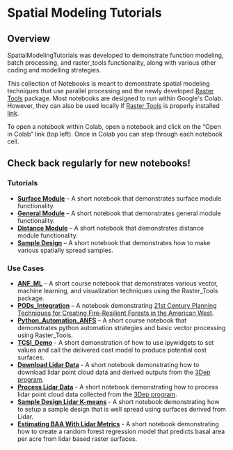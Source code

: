 # Spatial Modeling Tutorials
## Overview
SpatialModelingTutorials was developed to demonstrate function modeling, batch
processing, and raster_tools functionality, along with various other coding and
modelling strategies.

This collection of Notebooks is meant to demonstrate spatial modeling
techniques that use parallel processing and the newly developed [Raster
Tools](https://github.com/UM-RMRS/raster_tools) package. Most notebooks are
designed to run within Google's Colab. However, they can also be used locally
if [Raster Tools](https://github.com/UM-RMRS/raster_tools) is properly
installed [link](./install_raster_tools.md).

To open a notebook within Colab, open a notebook and click on the “Open in
Colab” link (top left). Once in Colab you can step through each notebook cell.


## Check back regularly for new notebooks!

### Tutorials
- **[Surface Module](./surface_module.ipynb)** – A short notebook that demonstrates surface module functionality.
- **[General Module](./general_module.ipynb)** – A short notebook that demonstrates general module functionality.
- **[Distance Module](./distacnce_module.ipynb)** – A short notebook that demonstrates distance module functionality.
- **[Sample Design](./sample_design.ipynb)** – A short notebook that demonstrates how to make various spatially spread samples.

### Use Cases
- **[ANF_ML](./ANF_ML.ipynb)** – A short course notebook that demonstrates various vector, machine learning, and visualization techniques using the Raster_Tools package.
- **[PODs_Integration](./PODs_Integration.ipynb)** – A notebook demonstrating [21st Century Planning Techniques for Creating Fire-Resilient Forests in the American West](https://www.mdpi.com/1999-4907/12/8/1084).
- **[Python_Automation_ANFS](./Python_Automation_ANFS.ipynb)** – A short course notebook that demonstrates python automation strategies and basic vector processing using Raster_Tools.
- **[TCSI_Demo](./TCSI_Demo.ipynb)** - A short demonstration of how to use ipywidgets to set values and call the delivered cost model to produce potential cost surfaces.
- **[Download Lidar Data](./LidarDownload.ipynb)** - A short notebook demonstrating how to download lidar point cloud data and derived outputs from the [3Dep program](https://www.usgs.gov/3d-elevation-program).
- **[Process Lidar Data](./LidarProcessing.ipynb)** - A short notebook demonstrating how to process lidar point cloud data collected from the [3Dep program](https://www.usgs.gov/3d-elevation-program).
- **[Sample Design Lidar K-means](./SampleDesignLidarKM.ipynb)** - A short notebook demonstrating how to setup a sample design that is well spread using surfaces derived from Lidar.
- **[Estimating BAA With Lidar Metrics](./EstimatingBaa.ipynb)** - A short notebook demonstrating how to create a random forest regression model that predicts basal area per acre from lidar based raster surfaces.
